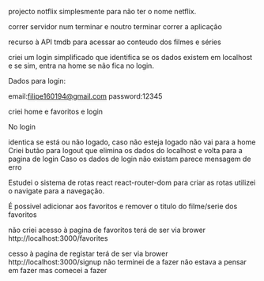 projecto notflix simplesmente para não ter o nome netflix.

correr servidor num terminar e noutro terminar correr a aplicação


recurso à API tmdb para acessar ao conteudo dos filmes e séries

criei um login simplificado que identifica se os dados existem em localhost e se sim,  entra na home se não fica no login.

Dados para login:

email:filipe160194@gmail.com
password:12345



criei home e favoritos e login

No login

identica se está ou não logado, caso não esteja logado não vai para a home
Criei butão para logout que elimina os dados do localhost e volta para a pagina de login
Caso os dados de login não existam parece mensagem de erro

Estudei o sistema de rotas react react-router-dom para criar as rotas 
utilizei o navigate para a navegação.

É possivel adicionar aos favoritos e remover o titulo do filme/serie dos favoritos

não criei acesso à pagina de favoritos terá de ser via brower http://localhost:3000/favorites



cesso à pagina de registar terá de ser via brower http://localhost:3000/signup
não terminei de a fazer não estava a pensar em fazer mas comecei a fazer

